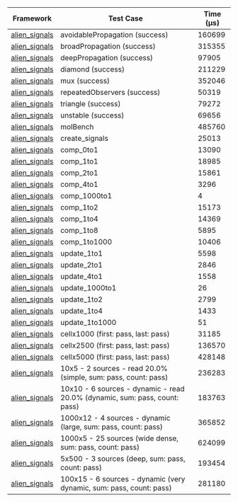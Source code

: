| Framework | Test Case | Time (μs) |
| --- | --- | --- |
| [alien_signals](https://github.com/medz/alien-signals-dart) | avoidablePropagation (success) | 160699 |
| [alien_signals](https://github.com/medz/alien-signals-dart) | broadPropagation (success) | 315355 |
| [alien_signals](https://github.com/medz/alien-signals-dart) | deepPropagation (success) | 97905 |
| [alien_signals](https://github.com/medz/alien-signals-dart) | diamond (success) | 211229 |
| [alien_signals](https://github.com/medz/alien-signals-dart) | mux (success) | 352046 |
| [alien_signals](https://github.com/medz/alien-signals-dart) | repeatedObservers (success) | 50319 |
| [alien_signals](https://github.com/medz/alien-signals-dart) | triangle (success) | 79272 |
| [alien_signals](https://github.com/medz/alien-signals-dart) | unstable (success) | 69656 |
| [alien_signals](https://github.com/medz/alien-signals-dart) | molBench | 485760 |
| [alien_signals](https://github.com/medz/alien-signals-dart) | create_signals | 25013 |
| [alien_signals](https://github.com/medz/alien-signals-dart) | comp_0to1 | 13090 |
| [alien_signals](https://github.com/medz/alien-signals-dart) | comp_1to1 | 18985 |
| [alien_signals](https://github.com/medz/alien-signals-dart) | comp_2to1 | 15861 |
| [alien_signals](https://github.com/medz/alien-signals-dart) | comp_4to1 | 3296 |
| [alien_signals](https://github.com/medz/alien-signals-dart) | comp_1000to1 | 4 |
| [alien_signals](https://github.com/medz/alien-signals-dart) | comp_1to2 | 15173 |
| [alien_signals](https://github.com/medz/alien-signals-dart) | comp_1to4 | 14369 |
| [alien_signals](https://github.com/medz/alien-signals-dart) | comp_1to8 | 5895 |
| [alien_signals](https://github.com/medz/alien-signals-dart) | comp_1to1000 | 10406 |
| [alien_signals](https://github.com/medz/alien-signals-dart) | update_1to1 | 5598 |
| [alien_signals](https://github.com/medz/alien-signals-dart) | update_2to1 | 2846 |
| [alien_signals](https://github.com/medz/alien-signals-dart) | update_4to1 | 1558 |
| [alien_signals](https://github.com/medz/alien-signals-dart) | update_1000to1 | 26 |
| [alien_signals](https://github.com/medz/alien-signals-dart) | update_1to2 | 2799 |
| [alien_signals](https://github.com/medz/alien-signals-dart) | update_1to4 | 1433 |
| [alien_signals](https://github.com/medz/alien-signals-dart) | update_1to1000 | 51 |
| [alien_signals](https://github.com/medz/alien-signals-dart) | cellx1000 (first: pass, last: pass) | 31185 |
| [alien_signals](https://github.com/medz/alien-signals-dart) | cellx2500 (first: pass, last: pass) | 136570 |
| [alien_signals](https://github.com/medz/alien-signals-dart) | cellx5000 (first: pass, last: pass) | 428148 |
| [alien_signals](https://github.com/medz/alien-signals-dart) | 10x5 - 2 sources - read 20.0% (simple, sum: pass, count: pass) | 236283 |
| [alien_signals](https://github.com/medz/alien-signals-dart) | 10x10 - 6 sources - dynamic - read 20.0% (dynamic, sum: pass, count: pass) | 183763 |
| [alien_signals](https://github.com/medz/alien-signals-dart) | 1000x12 - 4 sources - dynamic (large, sum: pass, count: pass) | 365852 |
| [alien_signals](https://github.com/medz/alien-signals-dart) | 1000x5 - 25 sources (wide dense, sum: pass, count: pass) | 624099 |
| [alien_signals](https://github.com/medz/alien-signals-dart) | 5x500 - 3 sources (deep, sum: pass, count: pass) | 193454 |
| [alien_signals](https://github.com/medz/alien-signals-dart) | 100x15 - 6 sources - dynamic (very dynamic, sum: pass, count: pass) | 281180 |
